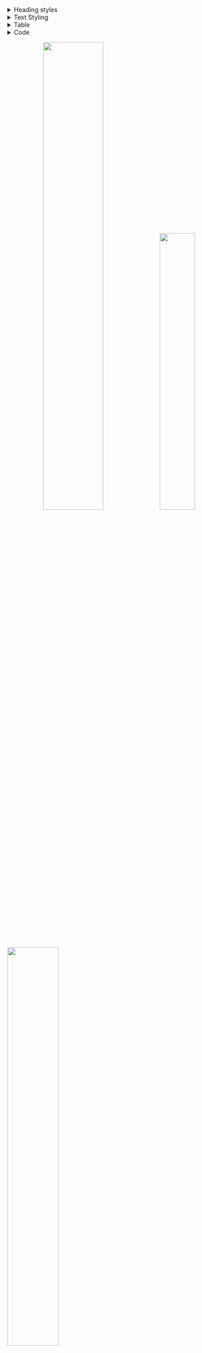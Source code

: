   <!--

<details>
  <summary>Collapsable template</summary>

</details>

 -->
 
<details>
  <summary>Heading styles</summary>
  
# This is normal text

## This is normal text

### This is normal text

#### This is normal text

##### This is normal text

###### This is normal text
  
</details>


 <details>
  <summary>Text Styling</summary>
This is **normal text** (bold) **

This is *normal text* (italic) *

~~This is my first idea~~ (strikethrough) ~ ~ 

This is my new idea (normal)

This is  [website](https://www.google.com) link to google
  
- [ ] item 1

- [x] item 2

- [ ] item 3

  
</details>


<details>
  <summary> Table </summary>


| heading 1 | heading 2 | heading 3 |
| :--- | :---: | ---: |
|row 1 column 1 | row 1 column 2 | row 1 column 3 |

</details>

<details>
  <summary>Code </summary>
This is inline code `const name = ToheebS `

 

> I think we should go with option 1 of create a website

<!-- This is a comment -->
  
```ts 
## Typescript
const name = ToheebS
favorite sport = soccer
favorite sport = football
```

```python 
## Python
const name = ToheebS
favorite sport = soccer
favorite sport = football
```

```js
## Javascript
const name = ToheebS
favorite sport = soccer
favorite sport = football
```

```css
## CSS
const name = ToheebS
favorite sport = soccer
favorite sport = football
```

```diff
# Changes using diff
const name = ToheebS
-favorite sport = football
+favorite sport = soccer
```
  
</details>
  

<p align="center" >
  <img width="52%" src="https://github-readme-stats.vercel.app/api?username=ToheebS&show_icons=true&theme=tokyonight&hide=contribs,issues" />
  <img width="40%" src="https://github-readme-streak-stats.herokuapp.com/?user=ToheebS&theme=tokyonight" />
  
<!--![Top Langs](https://github-readme-stats.vercel.app/api/top-langs/?username=Toheebs&show_icons=true&theme=tokyonight) -->

</p>
  
  
  
  <img width="48%" src="https://github-readme-stats.vercel.app/api/top-langs?username=ToheebS&theme=tokyonight" />

<!---

&hide=stars,commits,prs,issues,contribs

--->
